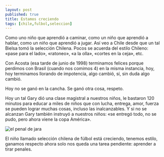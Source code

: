 ```yaml
---
layout: post
published: true 
title: Estamos creciendo
tags: [chile,fulbol,seleccion]
---
```


Como uno niño que aprendió a caminar, como un niño que aprendió a hablar, como
un niño que aprendió a jugar. Así veo a Chile desde que un tal Bielsa tomó la
selección Chilena. Pocos se acuerda del estilo Chileno: «pase para el lado»,
«ratoneo», «a la olla», «cortes en la ceja», etc.

Con Acosta (esa tarde de junio de 1998) terminamos felices porque perdimos con
Brasil (cuando nos comimos 4) en la misma instancia, hoy, hoy terminamos
llorando de impotencia, algo cambió, sí, sin duda algo cambió.

Hoy no se ganó en la cancha. Se ganó otra cosa, respeto. 

Hoy un tal Gary dió una clase magistral a nuestros niños, le bastaron 120
minutos para educar a miles de niños que con lucha, entrega, amor, fuerza se
pueden lograr muchas cosas, incluso las inalcanzables. Y si no se alcanzan Gary
también instruyó a nuestros niños: «se entregó todo, no se pudo, pero ahora
viene la copa América».

![el penal de jara](http://i.imgur.com/QgDE5Lil.jpg)

El niño llamado selección chilena de fúlbol está creciendo, tenemos estilo,
ganamos respecto ahora solo nos queda una tarea pendiente: aprender a tirar
penales.
